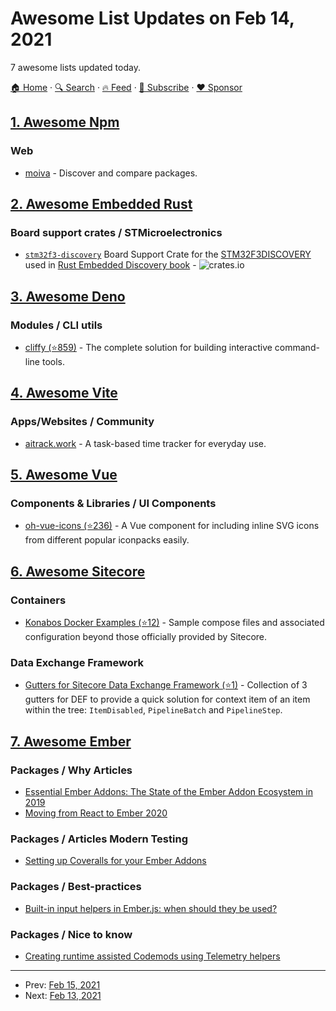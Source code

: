 # Awesome List Updates on Feb 14, 2021

7 awesome lists updated today.

[🏠 Home](/README.md) · [🔍 Search](https://www.trackawesomelist.com/search/) · [🔥 Feed](https://www.trackawesomelist.com/rss.xml) · [📮 Subscribe](https://trackawesomelist.us17.list-manage.com/subscribe?u=d2f0117aa829c83a63ec63c2f&id=36a103854c) · [❤️  Sponsor](https://github.com/sponsors/theowenyoung)



## [1. Awesome Npm](/content/sindresorhus/awesome-npm/README.md)

### Web

*   [moiva](https://moiva.io) - Discover and compare packages.

## [2. Awesome Embedded Rust](/content/rust-embedded/awesome-embedded-rust/README.md)

### Board support crates / STMicroelectronics

*   [`stm32f3-discovery`](https://crates.io/crates/stm32f3-discovery) Board Support Crate for the [STM32F3DISCOVERY](http://www.st.com/en/evaluation-tools/stm32f3discovery.html) used in [Rust Embedded Discovery book](https://rust-embedded.github.io/discovery/index.html) - ![crates.io](https://img.shields.io/crates/v/stm32f3-discovery)

## [3. Awesome Deno](/content/denolib/awesome-deno/README.md)

### Modules / CLI utils

*   [cliffy (⭐859)](https://github.com/c4spar/deno-cliffy) - The complete solution for building interactive command-line tools.

## [4. Awesome Vite](/content/vitejs/awesome-vite/README.md)

### Apps/Websites / Community

*   [aitrack.work](https://aitrack.work) - A task-based time tracker for everyday use.

## [5. Awesome Vue](/content/vuejs/awesome-vue/README.md)

### Components & Libraries / UI Components

*   [oh-vue-icons (⭐236)](https://github.com/Renovamen/oh-vue-icons) - A Vue component for including inline SVG icons from different popular iconpacks easily.

## [6. Awesome Sitecore](/content/MartinMiles/awesome-sitecore/README.md)

### Containers

*   [Konabos Docker Examples (⭐12)](https://github.com/konabos/konabos-docker-examples) - Sample compose files and associated configuration beyond those officially provided by Sitecore.

### Data Exchange Framework

*   [Gutters for Sitecore Data Exchange Framework (⭐1)](https://github.com/KayeeNL/Sitecore.DataExchange.Gutters) - Collection of 3 gutters for DEF to provide a quick solution for context item of an item within the tree: `ItemDisabled`, `PipelineBatch` and `PipelineStep`.

## [7. Awesome Ember](/content/ember-community-russia/awesome-ember/README.md)

### Packages / Why Articles

*   [Essential Ember Addons: The State of the Ember Addon Ecosystem in 2019](https://0xadada.pub/2019/06/17/essential-ember-addons/)
*   [Moving from React to Ember 2020](http://medium.com/@nowims/moving-from-react-to-ember-2020-86e082477d45)

### Packages / Articles Modern Testing

*   [Setting up Coveralls for your Ember Addons](http://hangaroundtheweb.com/2020/05/setting-up-coveralls-for-your-ember-addons/)

### Packages / Best-practices

*   [Built-in input helpers in Ember.js: when should they be used?](https://balinterdi.com/blog/built-in-input-helpers-in-ember-js-when-and-whether-they-should-be-used/)

### Packages / Nice to know

*   [Creating runtime assisted Codemods using Telemetry helpers](http://hangaroundtheweb.com/2019/10/creating-runtime-assisted-codemods-using-telemetry-helpers/)

---

- Prev: [Feb 15, 2021](/content/2021/02/15/README.md)
- Next: [Feb 13, 2021](/content/2021/02/13/README.md)